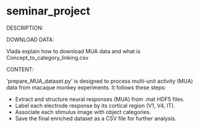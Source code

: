 # seminar_project

DESCRIPTION:

DOWNLOAD DATA:

Vlada explain how to download MUA data and what is Concept_to_category_linking.csv

CONTENT:

'prepare_MUA_dataset.py' is designed to process multi-unit activity (MUA) data from macaque monkey experiments. It follows these steps:

- Extract and structure neural responses (MUA) from .mat HDF5 files.
- Label each electrode response by its cortical region (V1, V4, IT).
- Associate each stimulus image with object categories.
- Save the final enriched dataset as a CSV file for further analysis.
